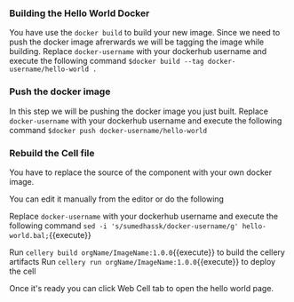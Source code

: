 ### Building the Hello World Docker

You have use the `docker build` to build your new image. 
Since we need to push the docker image afrerwards we will be tagging the image while building.
Replace `docker-username` with your dockerhub username and execute the following command
`$docker build --tag docker-username/hello-world .`

### Push the docker image

In this step we will be pushing the docker image you just built.
Replace `docker-username` with your dockerhub username and execute the following command
`$docker push docker-username/hello-world`


### Rebuild the Cell file

You have to replace the source of the component with your own docker image.

You can edit it manually from the editor or do the following 

Replace `docker-username` with your dockerhub username and execute the following command
`sed -i 's/sumedhassk/docker-username/g' hello-world.bal;`{{execute}}

Run `cellery build orgName/ImageName:1.0.0`{{execute}} to build the cellery artifacts
Run `cellery run orgName/ImageName:1.0.0`{{execute}} to deploy the cell

Once it's ready you can click Web Cell tab to open the hello world page.


